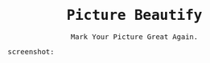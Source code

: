 <h1 align='center'>
   <samp>Picture Beautify</samp>
</h1>
<p align = "center">
  <samp>Mark Your Picture Great Again.</samp>
</p>
<samp>screenshot: </samp>
